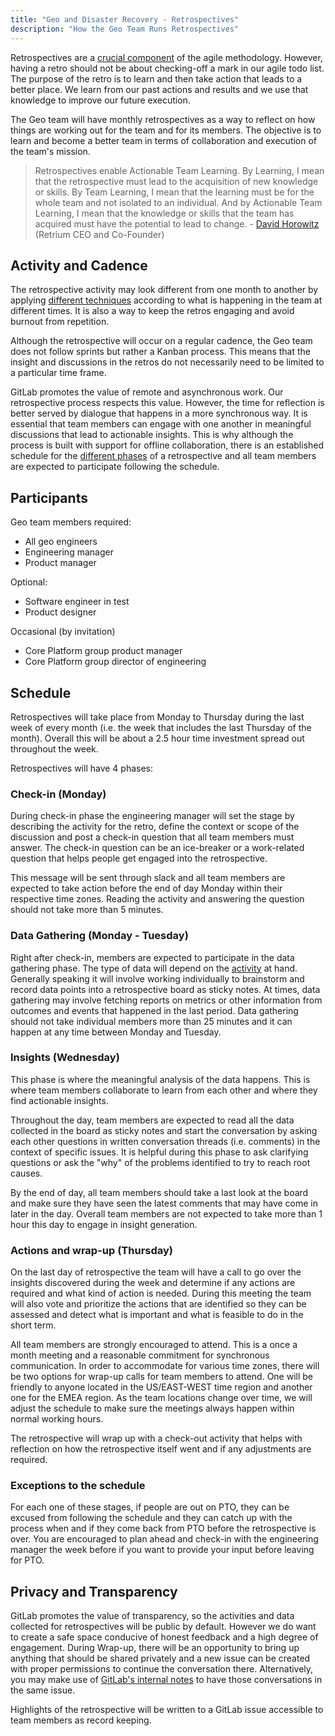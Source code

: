```yaml
---
title: "Geo and Disaster Recovery - Retrospectives"
description: "How the Geo Team Runs Retrospectives"
---
```


Retrospectives are a [crucial component](https://www.retrium.com/blog/i-was-wrong-retrospectives-are-not-the-most-critical-part-of-agile-but-they-are-close) of the agile methodology. However, having a retro should not be about checking-off a mark in our agile todo list. The purpose of the retro is to learn and then take action that leads to a better place. We learn from our past actions and results and we use that knowledge to improve our future execution.

The Geo team will have monthly retrospectives as a way to reflect on how things are working out for the team and for its members. The objective is to learn and become a better team in terms of collaboration and execution of the team's mission.

> Retrospectives enable Actionable Team Learning. By Learning, I mean that the retrospective must lead to the acquisition of new knowledge or skills. By Team Learning, I mean that the learning must be for the whole team and not isolated to an individual. And by Actionable Team Learning, I mean that the knowledge or skills that the team has acquired must have the potential to lead to change. - [David Horowitz](https://www.retrium.com/ultimate-guide-to-agile-retrospectives/retrospectives-101) (Retrium CEO and Co-Founder)

## Activity and Cadence

The retrospective activity may look different from one month to another by applying [different techniques](https://www.retrium.com/retrospective-techniques) according to what is happening in the team at different times. It is also a way to keep the retros engaging and avoid burnout from repetition.

Although the retrospective will occur on a regular cadence, the Geo team does not follow sprints but rather a Kanban process. This means that the insight and discussions in the retros do not necessarily need to be limited to a particular time frame.

GitLab promotes the value of remote and asynchronous work. Our retrospective process respects this value. However, the time for reflection is better served by dialogue that happens in a more synchronous way. It is essential that team members can engage with one another in meaningful discussions that lead to actionable insights. This is why although the process is built with support for offline collaboration, there is an established schedule for the [different phases](https://www.retrium.com/ultimate-guide-to-agile-retrospectives/five-phases-of-a-successful-retrospective) of a retrospective and all team members are expected to participate following the schedule.

## Participants

Geo team members required:

- All geo engineers
- Engineering manager
- Product manager

Optional:

- Software engineer in test
- Product designer

Occasional (by invitation)

- Core Platform group product manager
- Core Platform group director of engineering

## Schedule

Retrospectives will take place from Monday to Thursday during the last week of every month (i.e. the week that includes the last Thursday of the month). Overall this will be about a 2.5 hour time investment spread out throughout the week.

Retrospectives will have 4 phases:

### Check-in (Monday)

During check-in phase the engineering manager will set the stage by describing the activity for the retro, define the context or scope of the discussion and post a check-in question that all team members must answer. The check-in question can be an ice-breaker or a work-related question that helps people get engaged into the retrospective.

This message will be sent through slack and all team members are expected to take action before the end of day Monday within their respective time zones. Reading the activity and answering the question should not take more than 5 minutes.

### Data Gathering (Monday - Tuesday)

Right after check-in, members are expected to participate in the data gathering phase. The type of data will depend on the [activity](https://www.retrium.com/retrospective-techniques) at hand. Generally speaking it will involve working individually to brainstorm and record data points into a retrospective board as sticky notes. At times, data gathering may involve fetching reports on metrics or other information from outcomes and events that happened in the last period. Data gathering should not take individual members more than 25 minutes and it can happen at any time between Monday and Tuesday.

### Insights (Wednesday)

This phase is where the meaningful analysis of the data happens. This is where team members collaborate to learn from each other and where they find actionable insights.

Throughout the day, team members are expected to read all the data collected in the board as sticky notes and start the conversation by asking each other questions in written conversation threads (i.e. comments) in the context of specific issues. It is helpful during this phase to ask clarifying questions or ask the "why" of the problems identified to try to reach root causes.

By the end of day, all team members should take a last look at the board and make sure they have seen the latest comments that may have come in later in the day. Overall team members are not expected to take more than 1 hour this day to engage in insight generation.

### Actions and wrap-up (Thursday)

On the last day of retrospective the team will have a call to go over the insights discovered during the week and determine if any actions are required and what kind of action is needed. During this meeting the team will also vote and prioritize the actions that are identified so they can be assessed and detect what is important and what is feasible to do in the short term.

All team members are strongly encouraged to attend. This is a once a month meeting and a reasonable commitment for synchronous communication. In order to accommodate for various time zones, there will be two options for wrap-up calls for team members to attend. One will be friendly to anyone located in the US/EAST-WEST time region and another one for the EMEA region. As the team locations change over time, we will adjust the schedule to make sure the meetings always happen within normal working hours.

The retrospective will wrap up with a check-out activity that helps with reflection on how the retrospective itself went and if any adjustments are required.

### Exceptions to the schedule

For each one of these stages, if people are out on PTO, they can be excused from following the schedule and they can catch up with the process when and if they come back from PTO before the retrospective is over. You are encouraged to plan ahead and check-in with the engineering manager the week before if you want to provide your input before leaving for PTO.

## Privacy and Transparency

GitLab promotes the value of transparency, so the activities and data collected for retrospectives will be public by default. However we do want to create a safe space conducive of honest feedback and a high degree of engagement. During Wrap-up, there will be an opportunity to bring up anything that should be shared privately and a new issue can be created with proper permissions to continue the conversation there. Alternatively, you may make use of [GitLab's internal notes](https://docs.gitlab.com/ee/user/discussions/#add-an-internal-note) to have those conversations in the same issue.

Highlights of the retrospective will be written to a GitLab issue accessible to team members as record keeping.
